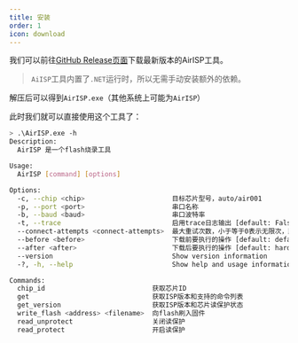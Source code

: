 ```yaml
---
title: 安装
order: 1
icon: download
---
```


我们可以前往[GitHub Release页面](https://github.com/Air-duino/AirISP/releases/latest)下载最新版本的AirISP工具。

> `AiISP`工具内置了`.NET`运行时，所以无需手动安装额外的依赖。

解压后可以得到`AirISP.exe`（其他系统上可能为`AirISP`）

此时我们就可以直接使用这个工具了：

```bash
> .\AirISP.exe -h
Description:
  AirISP 是一个flash烧录工具

Usage:
  AirISP [command] [options]

Options:
  -c, --chip <chip>                      目标芯片型号，auto/air001
  -p, --port <port>                      串口名称
  -b, --baud <baud>                      串口波特率
  -t, --trace                            启用trace日志输出 [default: False]
  --connect-attempts <connect-attempts>  最大重试次数，小于等于0表示无限次，默认为10次 [default: 10]
  --before <before>                      下载前要执行的操作 [default: default_reset]
  --after <after>                        下载后要执行的操作 [default: hard_reset]
  --version                              Show version information
  -?, -h, --help                         Show help and usage information

Commands:
  chip_id                           获取芯片ID
  get                               获取ISP版本和支持的命令列表
  get_version                       获取ISP版本和芯片读保护状态
  write_flash <address> <filename>  向flash刷入固件
  read_unprotect                    关闭读保护
  read_protect                      开启读保护
```
